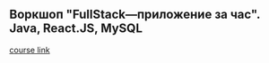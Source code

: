 ## Воркшоп "FullStack—приложение за час". Java, React.JS, MySQL

[course link](https://stepik.org/course/209588)
